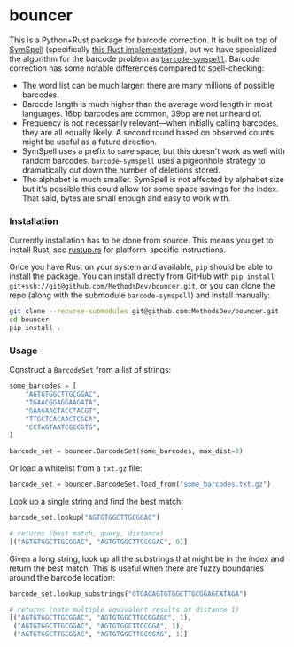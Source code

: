 # bouncer

This is a Python+Rust package for barcode correction. It is built on top of [SymSpell](https://github.com/wolfgarbe/SymSpell) (specifically [this Rust implementation](https://github.com/reneklacan/symspell)), but we have specialized the algorithm for the barcode problem as [`barcode-symspell`](https://github.com/MethodsDev/barcode-symspell). Barcode correction has some notable differences compared to spell-checking:

* The word list can be much larger: there are many millions of possible barcodes.
* Barcode length is much higher than the average word length in most languages. 16bp barcodes are common, 39bp are not unheard of.
* Frequency is not necessarily relevant&mdash;when initially calling barcodes, they are all equally likely. A second round based on observed counts might be useful as a future direction.
* SymSpell uses a prefix to save space, but this doesn't work as well with random barcodes. `barcode-symspell` uses a pigeonhole strategy to dramatically cut down the number of deletions stored.
* The alphabet is much smaller. SymSpell is not affected by alphabet size but it's possible this could allow for some space savings for the index. That said, bytes are small enough and easy to work with.

### Installation

Currently installation has to be done from source. This means you get to install Rust, see [rustup.rs](https://rustup.rs/) for platform-specific instructions.

Once you have Rust on your system and available, `pip` should be able to install the package. You can install directly from GitHub with `pip install git+ssh://git@github.com/MethodsDev/bouncer.git`, or you can clone the repo (along with the submodule `barcode-symspell`) and install manually: 

```sh
git clone --recurse-submodules git@github.com:MethodsDev/bouncer.git
cd bouncer
pip install .
```

### Usage

Construct a `BarcodeSet` from a list of strings:

```python
some_barcodes = [
    "AGTGTGGCTTGCGGAC",
    "TGAACGGAGGAAGATA",
    "GAAGAACTACCTACGT",
    "TTGCTCACAACTCGCA",
    "CCTAGTAATCGCCGTG",
]

barcode_set = bouncer.BarcodeSet(some_barcodes, max_dist=3)
```

Or load a whitelist from a `txt.gz` file:

```python
barcode_set = bouncer.BarcodeSet.load_from("some_barcodes.txt.gz")
```

Look up a single string and find the best match:

```python
barcode_set.lookup("AGTGTGGCTTGCGGAC")

# returns (best match, query, distance)
[("AGTGTGGCTTGCGGAC", "AGTGTGGCTTGCGGAC", 0)]
```

Given a long string, look up all the substrings that might be in the index and return the best match. This is useful when there are fuzzy boundaries around the barcode location:

```python
barcode_set.lookup_substrings("GTGAGAGTGTGGCTTGCGGAGCATAGA")

# returns (note multiple equivalent results at distance 1)
[("AGTGTGGCTTGCGGAC", "AGTGTGGCTTGCGGAGC", 1),
 ("AGTGTGGCTTGCGGAC", "AGTGTGGCTTGCGGA", 1),
 ("AGTGTGGCTTGCGGAC", "AGTGTGGCTTGCGGAG", 1)]
 ```